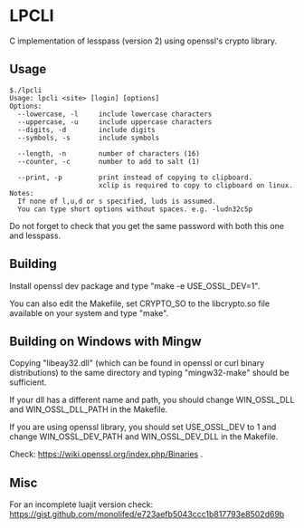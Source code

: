 # LPCLI
C implementation of lesspass (version 2) using openssl's crypto library.


## Usage

```
$./lpcli
Usage: lpcli <site> [login] [options]
Options:
  --lowercase, -l     include lowercase characters
  --uppercase, -u     include uppercase characters
  --digits, -d        include digits
  --symbols, -s       include symbols

  --length, -n        number of characters (16)
  --counter, -c       number to add to salt (1)

  --print, -p         print instead of copying to clipboard.
                      xclip is required to copy to clipboard on linux.
Notes:
  If none of l,u,d or s specified, luds is assumed.
  You can type short options without spaces. e.g. -ludn32c5p

```

Do not forget to check that you get the same password with both this one and lesspass.

## Building
Install openssl dev package and type "make -e USE_OSSL_DEV=1".

You can also edit the Makefile, set CRYPTO_SO to the libcrypto.so file available on your system and type "make".

## Building on Windows with Mingw
Copying "libeay32.dll" (which can be found in openssl or curl binary distributions)
to the same directory and typing "mingw32-make" should be sufficient.

If your dll has a different name and path,
you should change WIN_OSSL_DLL and WIN_OSSL_DLL_PATH in the Makefile.

If you are using openssl library, you should set USE_OSSL_DEV to 1 and 
change WIN_OSSL_DEV_PATH and WIN_OSSL_DEV_DLL in the Makefile.

Check: https://wiki.openssl.org/index.php/Binaries
.

## Misc
For an incomplete luajit version check:
https://gist.github.com/monolifed/e723aefb5043ccc1b817793e8502d69b
